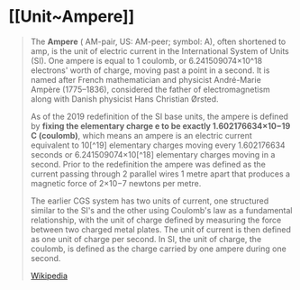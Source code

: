 
# [[Unit~Ampere]] 

> The **Ampere** ( AM-pair, US:  AM-peer; symbol: A), often shortened to amp, is the unit of electric current in the International System of Units (SI).  One ampere is equal to 1 coulomb, or 6.241509074×10^18 electrons' worth of charge, moving past a point in a second. It is named after French mathematician and physicist André-Marie Ampère (1775–1836), considered the father of electromagnetism along with Danish physicist Hans Christian Ørsted.
>
> As of the 2019 redefinition of the SI base units, the ampere is defined by **fixing the elementary charge e to be exactly 1.602176634×10−19 C (coulomb)**, which means an ampere is an electric current equivalent to 10[^19] elementary charges moving every 1.602176634 seconds or 6.241509074×10[^18] elementary charges moving in a second. Prior to the redefinition the ampere was defined as the current passing through 2 parallel wires 1 metre apart that produces a magnetic force of 2×10−7 newtons per metre.
>
> The earlier CGS system has two units of current, one structured similar to the SI's and the other using Coulomb's law as a fundamental relationship, with the unit of charge defined by measuring the force between two charged metal plates. The unit of current is then defined as one unit of charge per second. In SI, the unit of charge, the coulomb, is defined as the charge carried by one ampere during one second.
>
> [Wikipedia](https://en.wikipedia.org/wiki/Ampere)

